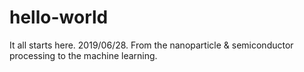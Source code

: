 # hello-world
It all starts here. 2019/06/28.
From the nanoparticle & semiconductor processing to the machine learning.
